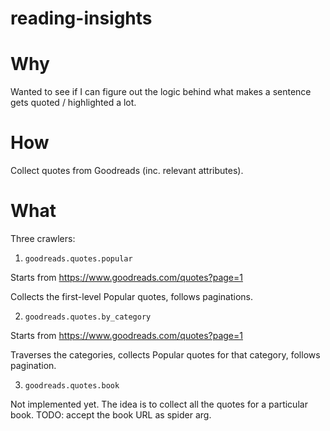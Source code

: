 # reading-insights

# Why

Wanted to see if I can figure out the logic behind what makes a sentence gets quoted / highlighted a lot.

# How

Collect quotes from Goodreads (inc. relevant attributes).

# What

Three crawlers:
1. `goodreads.quotes.popular`

Starts from https://www.goodreads.com/quotes?page=1

Collects the first-level Popular quotes, follows paginations.

2. `goodreads.quotes.by_category`

Starts from https://www.goodreads.com/quotes?page=1

Traverses the categories, collects Popular quotes for that category, follows pagination.

3. `goodreads.quotes.book`

Not implemented yet. The idea is to collect all the quotes for a particular book. TODO: accept the book URL as spider arg.

